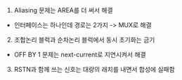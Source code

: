 1. Aliasing 문제는 AREA를 더 써서 해결
- 인터페이스는 하나인데 경로는 2가지 -> MUX로 해결

2. 조합논리 블럭과 순차논리 블럭에서 동시 초기화는 금기
- OFF BY 1 문제는 next-current로 지연시켜서 해결

3. RSTN과 함께 쓰는 신호는 대량의 래치를 내면서 합성에 실패함
